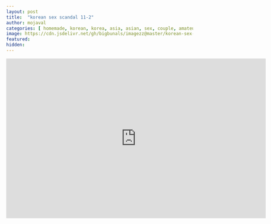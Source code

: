```yaml
---
layout: post
title:  "korean sex scandal 11-2"
author: mojaval
categories: [ homemade, korean, korea, asia, asian, sex, couple, amateur, scandal, motel, adult, self, camera, real ]
image: https://cdn.jsdelivr.net/gh/bigbunals/imagezz@master/korean-sex-scandal-11-2___bd35102224759b59802373f93d56d3fc55e63195.mp4.jpg
featured: 
hidden: 
---
```


<iframe src="https://openload.co/embed/LxyIAGMCGTc/korean-sex-scandal-11-2___bd35102224759b59802373f93d56d3fc55e63195.mp4" scrolling="no" frameborder="0" width="700" height="430" allowfullscreen="true" webkitallowfullscreen="true" mozallowfullscreen="true"></iframe>